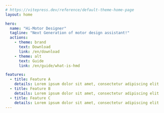 ```yaml
---
# https://vitepress.dev/reference/default-theme-home-page
layout: home

hero:
  name: "Hi-Motor Designer"
  tagline: "Next Generation of motor design assistant!"
  actions:
    - theme: brand
      text: Download
      link: /en/download
    - theme: alt
      text: Guide
      link: /en/guide/what-is-hmd

features:
  - title: Feature A
    details: Lorem ipsum dolor sit amet, consectetur adipiscing elit
  - title: Feature B
    details: Lorem ipsum dolor sit amet, consectetur adipiscing elit
  - title: Feature C
    details: Lorem ipsum dolor sit amet, consectetur adipiscing elit
---
```


